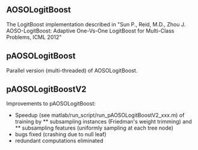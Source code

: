 AOSOLogitBoost
--------
The LogitBoost implementation described in "Sun P., Reid, M.D., Zhou J. AOSO-LogitBoost: Adaptive One-Vs-One LogitBoost for Multi-Class Problems, ICML 2012"


pAOSOLogitBoost
--------
Parallel version (multi-threaded) of AOSOLogitBoost.


pAOSOLogitBoostV2
--------
Improvements to pAOSOLogitBoost:
* Speedup (see matlab/run_script/run_pAOSOLogitBoostV2_xxx.m) of training by 
  ** subsampling instances (Friedman's weight trimming) and 
  ** subsampling features (uniformly sampling at each tree node)
* bugs fixed (crashing due to null leaf)
* redundant computations eliminated